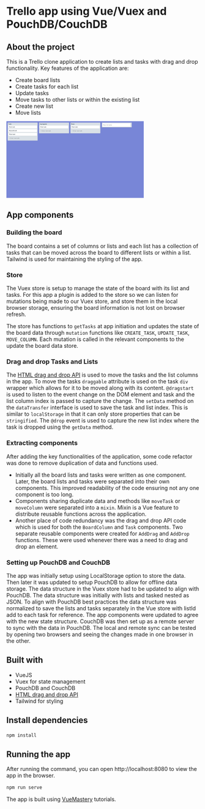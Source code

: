# Trello app using Vue/Vuex and PouchDB/CouchDB

## About the project

This is a Trello clone application to create lists and tasks with drag and drop functionality. Key features of the application are:

- Create board lists
- Create tasks for each list
- Update tasks
- Move tasks to other lists or within the existing list
- Create new list
- Move lists

<img src="./public/app_screen.png" style="height:200px">

## App components

### Building the board

The board contains a set of columns or lists and each list has a collection of tasks that can be moved across the board to different lists or within a list. Tailwind is used for maintaining the styling of the app.

### Store

The Vuex store is setup to manage the state of the board with its list and tasks. For this app a plugin is added to the store so we can listen for mutations being made to our Vuex store, and store them in the local browser storage, ensuring the board information is not lost on browser refresh.

The store has functions to `getTasks` at app initiation and updates the state of the board data through `mutation` functions like `CREATE_TASK`, `UPDATE_TASK`, `MOVE_COLUMN`. Each mutation is called in the relevant components to the update the board data store.

### Drag and drop Tasks and Lists

The [HTML drag and drop API](https://developer.mozilla.org/en-US/docs/Web/API/HTML_Drag_and_Drop_API) is used to move the tasks and the list columns in the app. To move the tasks `draggable` attribute is used on the task `div` wrapper which allows for it to be moved along with its content. `@dragstart` is used to listen to the event change on the DOM element and task and the list column index is passed to capture the change. The `setData` method on the `dataTransfer` interface is used to save the task and list index. This is similar to `localStorage` in that it can only store properties that can be `stringified`. The `@drop` event is used to capture the new list index where the task is dropped using the `getData` method.

### Extracting components

After adding the key functionalities of the application, some code refactor was done to remove duplication of data and functions used.

- Initially all the board lists and tasks were written as one component. Later, the board lists and tasks were separated into their own components. This improved readability of the code ensuring not any one component is too long.
- Components sharing duplicate data and methods like `moveTask` or `moveColumn` were separated into a `mixin`. Mixin is a Vue feature to distribute reusable functions across the application.
- Another place of code redundancy was the drag and drop API code which is used for both the `BoardColumn` and `Task` components. Two separate reusable components were created for `AddDrag` and `AddDrop` functions. These were used whenever there was a need to drag and drop an element.

### Setting up PouchDB and CouchDB

The app was initially setup using LocalStorage option to store the data. Then later it was updated to setup PouchDB to allow for offline data storage. The data structure in the Vuex store had to be updated to align with PouchDB. The data structure was initially with lists and tasked nested as JSON. To align with PouchDB best practices the data structure was normalized to save the lists and tasks separately in the Vue store with listId add to each task for reference. The app components were updated to agree with the new state structure.
CouchDB was then set up as a remote server to sync with the data in PouchDB. The local and remote sync can be tested by opening two browsers and seeing the changes made in one browser in the other.

## Built with

- VueJS
- Vuex for state management
- PouchDB and CouchDB
- [HTML drag and drop API](https://developer.mozilla.org/en-US/docs/Web/API/HTML_Drag_and_Drop_API)
- Tailwind for styling

## Install dependencies

```bash
npm install
```

## Running the app

After running the command, you can open http://localhost:8080 to view the app in the browser.

```bash
npm run serve
```

The app is built using [VueMastery](https://www.vuemastery.com/) tutorials.
